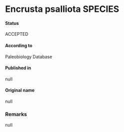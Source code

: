 Encrusta psalliota SPECIES
=======

#### Status
ACCEPTED

#### According to
Paleobiology Database

#### Published in
null

#### Original name
null

### Remarks
null